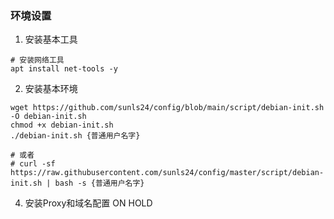 ### 环境设置
1. 安装基本工具
```shell
# 安装网络工具
apt install net-tools -y

```

2. 安装基本环境
```
wget https://github.com/sunls24/config/blob/main/script/debian-init.sh -O debian-init.sh
chmod +x debian-init.sh
./debian-init.sh {普通用户名字}

# 或者
# curl -sf https://raw.githubusercontent.com/sunls24/config/master/script/debian-init.sh | bash -s {普通用户名字}
```

4. 安装Proxy和域名配置
    ON HOLD



